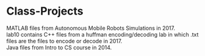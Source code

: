 # Class-Projects
MATLAB files from Autonomous Mobile Robots Simulations in 2017. <br />
lab10 contains C++ files from a huffman encoding/decoding lab in which .txt files are the files to encode or decode in 2017. <br />
Java files from Intro to CS course in 2014. <br />

